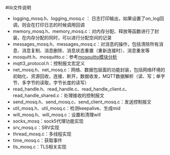 #lib文件说明
* logging_mosq.h、logging_mosq.c ： 日志打印输出，如果设置了on_log回调，则会在打印日志的时候调用回调
* memory_mosq.h、memory_mosq.c：对内存分配、释放等函数进行了封装，在内存分配的同时，可以进行分配空间的记录
* messages_mosq.h、messages_mosq.c：对消息的操作，包括清除所有消息、消息复制、消息删除、消息状态重置（重新连接时）、消息重发等
* mosquitt.h、mosquitto.c：参考[mosquitto模块分析](https://github.com/happyHeartJ/learningMqtt/blob/master/mqttLearning/mosquittoModule.markdown)
* mqtt3_protocol.h：控制报文宏定义
* net_mosq.h、net_mosq.c：网络、数据包层面的功能封装，包括网络环境的初始化、资源回收，连接、断开，数据收发，MQTT数据解析（读、写；单字节、多字节的读取，字节长度的读写）
* read_handle.h、read_handle.c、read_handle_client.c、read_handle_shared.c：处理接收的控制报文
* send_mosq.h、send_mosq.c、send_client_mosq.c：发送控制报文
* util_mosq.h、util_mosq.c：检测keepalive、生成mid
* will_mosq.h、will_mosq.c：设置和清理will
* socks_mosq：sock5代理功能实现
* srv_mosq.c：SRV实现
* thread_mosq.c：多线程实现
* time_mosq.c：获取事件
* tls_mosq.c：TLS相关实现